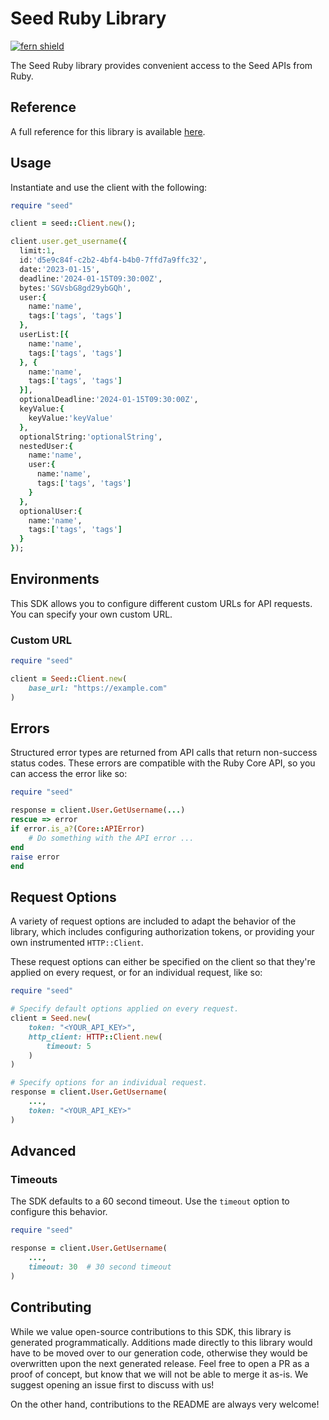# Seed Ruby Library

[![fern shield](https://img.shields.io/badge/%F0%9F%8C%BF-Built%20with%20Fern-brightgreen)](https://buildwithfern.com?utm_source=github&utm_medium=github&utm_campaign=readme&utm_source=Seed%2FRuby)

The Seed Ruby library provides convenient access to the Seed APIs from Ruby.

## Reference

A full reference for this library is available [here](./reference.md).

## Usage

Instantiate and use the client with the following:

```ruby
require "seed"

client = seed::Client.new();

client.user.get_username({
  limit:1,
  id:'d5e9c84f-c2b2-4bf4-b4b0-7ffd7a9ffc32',
  date:'2023-01-15',
  deadline:'2024-01-15T09:30:00Z',
  bytes:'SGVsbG8gd29ybGQh',
  user:{
    name:'name',
    tags:['tags', 'tags']
  },
  userList:[{
    name:'name',
    tags:['tags', 'tags']
  }, {
    name:'name',
    tags:['tags', 'tags']
  }],
  optionalDeadline:'2024-01-15T09:30:00Z',
  keyValue:{
    keyValue:'keyValue'
  },
  optionalString:'optionalString',
  nestedUser:{
    name:'name',
    user:{
      name:'name',
      tags:['tags', 'tags']
    }
  },
  optionalUser:{
    name:'name',
    tags:['tags', 'tags']
  }
});
```

## Environments

This SDK allows you to configure different custom URLs for API requests. You can specify your own custom URL.

### Custom URL
```ruby
require "seed"

client = Seed::Client.new(
    base_url: "https://example.com"
)
```

## Errors

Structured error types are returned from API calls that return non-success status codes. These errors are compatible
with the Ruby Core API, so you can access the error like so:

```ruby
require "seed"

response = client.User.GetUsername(...)
rescue => error
if error.is_a?(Core::APIError)
    # Do something with the API error ...
end
raise error
end
```

## Request Options

A variety of request options are included to adapt the behavior of the library, which includes configuring
authorization tokens, or providing your own instrumented `HTTP::Client`.

These request options can either be specified on the client so that they're applied on every request, 
or for an individual request, like so:

```ruby
require "seed"

# Specify default options applied on every request.
client = Seed.new(
    token: "<YOUR_API_KEY>",
    http_client: HTTP::Client.new(
        timeout: 5
    )
)

# Specify options for an individual request.
response = client.User.GetUsername(
    ...,
    token: "<YOUR_API_KEY>"
)
```

## Advanced

### Timeouts

The SDK defaults to a 60 second timeout. Use the `timeout` option to configure this behavior.

```ruby
require "seed"

response = client.User.GetUsername(
    ...,
    timeout: 30  # 30 second timeout
)
```

## Contributing

While we value open-source contributions to this SDK, this library is generated programmatically.
Additions made directly to this library would have to be moved over to our generation code,
otherwise they would be overwritten upon the next generated release. Feel free to open a PR as
a proof of concept, but know that we will not be able to merge it as-is. We suggest opening
an issue first to discuss with us!

On the other hand, contributions to the README are always very welcome!